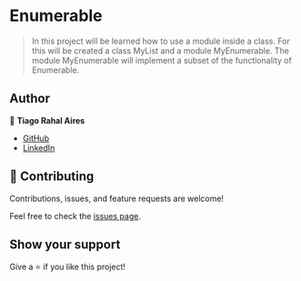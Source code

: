 # Enumerable

> In this project will be learned how to use a module inside a class. For this will be created a class MyList and a module MyEnumerable. The module MyEnumerable will implement a subset of the functionality of Enumerable.

## Author

👤 **Tiago Rahal Aires**

- [GitHub](https://github.com/tiagorahal)
- [LinkedIn](https://www.linkedin.com/in/tiagorahal/)

## 🤝 Contributing

Contributions, issues, and feature requests are welcome!

Feel free to check the [issues page](https://github.com/tiagorahal/enumerable/issues).

## Show your support

Give a ⭐️ if you like this project!
